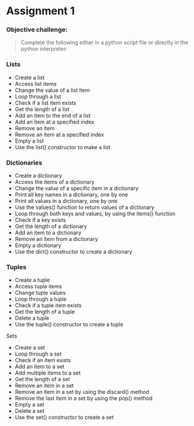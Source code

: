 # Assignment 1
### Objective challenge:
> Complete the following either in a python script file or directly in the python interpreter:


### Lists
* Create a list
* Access list items
* Change the value of a list item
* Loop through a list
* Check if a list item exists
* Get the length of a list
* Add an item to the end of a list
* Add an item at a specified index
* Remove an item
* Remove an item at a specified index
* Empty a list
* Use the list() constructor to make a list


### Dictionaries
* Create a dictionary
* Access the items of a dictionary
* Change the value of a specific item in a dictionary
* Print all key names in a dictionary, one by one
* Print all values in a dictionary, one by one
* Use the values() function to return values of a dictionary
* Loop through both keys and values, by using the items() function
* Check if a key exists
* Get the length of a dictionary
* Add an item to a dictionary
* Remove an item from a dictionary
* Empty a dictionary
* Use the dict() constructor to create a dictionary


### Tuples
* Create a tuple
* Access tuple items
* Change tuple values
* Loop through a tuple
* Check if a tuple item exists
* Get the length of a tuple
* Delete a tuple
* Use the tuple() constructor to create a tuple


Sets
* Create a set
* Loop through a set
* Check if an item exists
* Add an item to a set
* Add multiple items to a set
* Get the length of a set
* Remove an item in a set
* Remove an item in a set by using the discard() method
* Remove the last item in a set by using the pop() method
* Empty a set
* Delete a set
* Use the set() constructor to create a set
